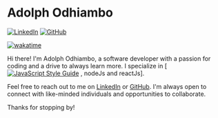 

# Adolph Odhiambo

[![LinkedIn](https://img.shields.io/badge/-LinkedIn-black.svg?style=flat-square&logo=linkedin&colorB=555)](https://www.linkedin.com/in/adolph) [![GitHub](https://img.shields.io/badge/-GitHub-black.svg?style=flat-square&logo=github&colorB=555)](https://github.com/adolphTech)

[![wakatime](https://wakatime.com/badge/user/468137c5-61af-4c91-a9d1-a0854ba126c4.svg)](https://wakatime.com/@468137c5-61af-4c91-a9d1-a0854ba126c4)

Hi there! I'm Adolph Odhiambo, a software developer with a passion for coding and a drive to always learn more. I specialize in [[![JavaScript Style Guide](https://img.shields.io/badge/code_style-standard-brightgreen.svg)](https://standardjs.com)
, nodeJs and reactJs].

<!-- Here are some of my projects: -->
<!-- - [Project 1 Name](https://github.com/your-username/project-1) -->
<!-- - [Project 2 Name](https://github.com/your-username/project-2) -->

Feel free to reach out to me on [LinkedIn](https://www.linkedin.com/in/adolph) or [GitHub](https://github.com/adolphTech). I'm always open to connect with like-minded individuals and opportunities to collaborate.

Thanks for stopping by!



